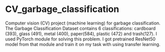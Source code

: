 # CV_garbage_classification
Computer vision (CV) project (machine learning) for garbage classification.
The Garbage Classification Dataset contains 6 classifications: cardboard (393), glass (491), metal (400), paper(584), plastic (472) and trash(127).
I used PyTorch module for solving this problem. I got pretrained ResNet50 model from that module and train it on my task with using transfer learning.
